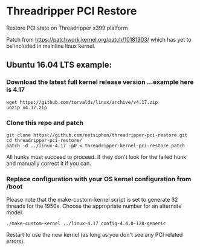 # Threadripper PCI Restore
Restore PCI state on Threadripper x399 platform

Patch from https://patchwork.kernel.org/patch/10181903/ which has yet to be included in mainline linux kernel.

## Ubuntu 16.04 LTS example:
### Download the latest full kernel release version ...example here is 4.17
```
wget https://github.com/torvalds/linux/archive/v4.17.zip
unzip v4.17.zip
```
### Clone this repo and patch
```
git clone https://github.com/netsiphon/threadripper-pci-restore.git
cd threadripper-pci-restore/
patch -d ../linux-4.17 -p0 < threadripper-kernel-pci-restore.patch 
```
All hunks must succeed to proceed. If they don't look for the failed hunk and manually correct it if you can.

### Replace configuration with your OS kernel configuration from /boot
Please note that the make-custom-kernel script is set to generate 32 threads for the 1950x. Choose the appropriate number for an alternate model.
```
./make-custom-kernel ../linux-4.17 config-4.4.0-128-generic
```
Restart to use the new kernel (as long as you don't see any PCI related errors).
